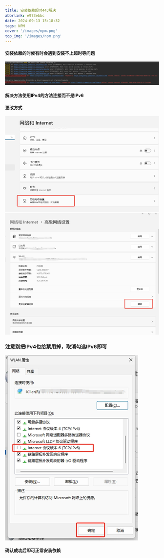 ```yaml
---
title: 安装依赖超时443解决
abbrlink: e973ebbc
date: 2024-09-13 15:18:32
tags: NPM
cover: '/images/npm.png'
top_img: '/images/npm.png'
---
```

#### 安装依赖的时候有时会遇到安装不上超时等问题
![avatar](../images/install1.png)
#### 解决方法使用IPv4的方法连接而不是IPv6
#### 更改方式
![avatar](../images/install2.png)
![avatar](../images/install3.png)
### 注意别把IPv4也给禁用掉，取消勾选IPv6即可
![avatar](../images/install4.png)
#### 确认成功后即可正常安装依赖